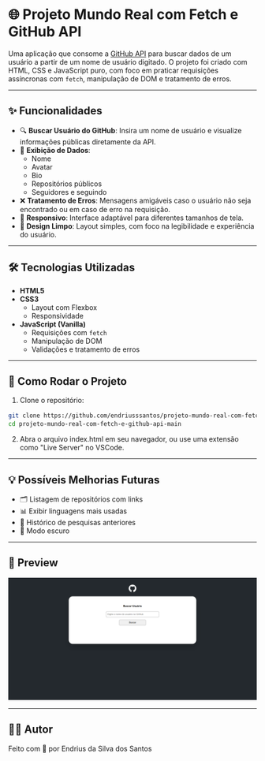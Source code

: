 # 🌐 Projeto Mundo Real com Fetch e GitHub API

Uma aplicação que consome a [GitHub API](https://api.github.com) para buscar dados de um usuário a partir de um nome de usuário digitado. O projeto foi criado com HTML, CSS e JavaScript puro, com foco em praticar requisições assíncronas com `fetch`, manipulação de DOM e tratamento de erros.

---

## ✨ Funcionalidades

- 🔍 **Buscar Usuário do GitHub**: Insira um nome de usuário e visualize informações públicas diretamente da API.
- 📄 **Exibição de Dados**:
  - Nome
  - Avatar
  - Bio
  - Repositórios públicos
  - Seguidores e seguindo
- ❌ **Tratamento de Erros**: Mensagens amigáveis caso o usuário não seja encontrado ou em caso de erro na requisição.
- 📱 **Responsivo**: Interface adaptável para diferentes tamanhos de tela.
- 🎨 **Design Limpo**: Layout simples, com foco na legibilidade e experiência do usuário.

---

## 🛠️ Tecnologias Utilizadas

- **HTML5**
- **CSS3**
  - Layout com Flexbox
  - Responsividade
- **JavaScript (Vanilla)**
  - Requisições com `fetch`
  - Manipulação de DOM
  - Validações e tratamento de erros

---

## 🚀 Como Rodar o Projeto

1. Clone o repositório:

```bash
git clone https://github.com/endriusssantos/projeto-mundo-real-com-fetch-e-github-api-main
cd projeto-mundo-real-com-fetch-e-github-api-main
```

2. Abra o arquivo index.html em seu navegador, ou use uma extensão como "Live Server" no VSCode.

---

## 💡 Possíveis Melhorias Futuras

- 🗂️ Listagem de repositórios com links
- 📊 Exibir linguagens mais usadas
- 🔁 Histórico de pesquisas anteriores
- 🌙 Modo escuro

---

## 📸 Preview

![Preview GitHub API](./src/images/preview.png)

---

## 🧑‍💻 Autor

Feito com 💙 por Endrius da Silva dos Santos
